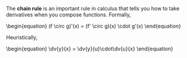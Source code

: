 The **chain rule** is an important rule in calculus that tells you how to take derivatives when you compose functions. Formally,

\begin{equation}
(f \circ g)'(x) = (f' \circ g)(x) \cdot g'(x)
\end{equation}

Heuristically,

\begin{equation}
\dv{y}{x} = \dv{y}{u}\cdot\dv{u}{x}
\end{equation}